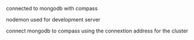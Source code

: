 connected to mongodb with compass

nodemon used for development server

connect mongodb to compass using the connextion address for the cluster
